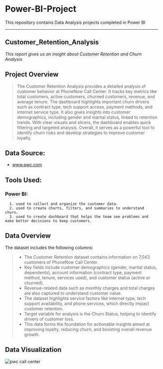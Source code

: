  # Power-BI-Project
This repository contains Data Analysis projects completed in Power BI

---
## Customer_Retention_Analysis
_This report gives us an insight about Customer Retention and Churn Analysis_
## Project Overview 
> The Customer Retention Analysis provides a detailed analysis of customer behavior at PhoneNow Call Center. It tracks key metrics like total customers, active customers, churned customers, revenue, and average tenure. The dashboard highlights important churn drivers such as contract type, tech support access, payment methods, and internet service type. It also gives insights into customer demographics, including gender and marital status, linked to retention trends. With clear visuals and slicers, the dashboard enables quick filtering and targeted analysis. Overall, it serves as a powerful tool to identify churn risks and develop strategies to improve customer loyalty.


## Data Source:
+ www.pwc.com

## Tools Used:
### Power BI:
      1. used to collect and organize the customer data.
      2. used to create charts, filters, and summaries to understand churn.
      3. used to create dashboard that helps the team see problems and make better decisions to keep customers.

 ## Data Overview
 The dataset includes the following columns:
>+ The Customer Retention dataset contains information on 7,043 customers of PhoneNow Call Center.
>+ Key fields include customer demographics (gender, marital status, dependents), account information (contract type, payment method, tenure, services used), and customer status (active or churned).
>+ Revenue-related data such as monthly charges and total charges are also captured to understand customer value.
>+ The dataset highlights service factors like internet type, tech support availability, and phone services, which directly impact customer retention.
>+ Target variable for analysis is the Churn Status, helping to identify drivers of customer loss.
>+ This data forms the foundation for actionable insights aimed at improving loyalty, reducing churn, and boosting overall revenue growth.


## Data Visualization 

![pwc call center](https://github.com/user-attachments/assets/dfa38100-0d81-42ca-949e-198b19b5bde8)


